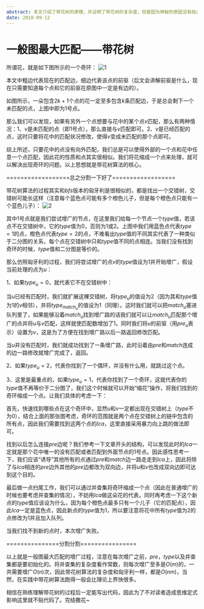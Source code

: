 ```yaml
---
abstract: 本文介绍了带花树的原理，并证明了带花树的复杂度，但是因为神秘的原因没有给出代码。
date: 2018-09-12
---
```


# 一般图最大匹配——带花树

所谓花，就是如下图所示的一个奇环：
![1](https://s1.ax1x.com/2018/09/11/iF5wse.png)

本文中粗边代表现在的匹配边，细边代表该点的前驱（后文会讲解前驱是什么，现在只需要知道每个点和它的前驱在原图中一定是有边的）。

如图所示，一朵包含$2k+1$个点的花一定至多包含$k$条匹配边，于是总会剩下一个未匹配的点，上图中即为$1$号点。

那么我们可以发现，如果有另外一个点想要与花中的某个点$v$匹配，那么有两种情况：1、$v$是未匹配的点（即1号点），那么直接与$v$匹配即可。2、$v$是已经匹配的点，这时只要将花中的匹配状况修改，使得$v$变成未匹配的那个点即可。

综上所述，只要花中的点没有向外匹配，我们总是可以使得外部的一个点和花中任意一个点匹配，因此花的性质和点其实很相似。我们将花缩成一个点来处理，就可以解决出现奇环的问题。以上思想就是带花树算法的核心。

==================总之分割一下好了==================

带花树算法的过程其实和$bfs$版本的匈牙利是很相似的，都是找出一个交错树，交错树可能长这样（注意每个蓝色点可能有多个橙色儿子，但是每个橙色点只能有一个蓝色儿子）：
![2](https://s1.ax1x.com/2018/09/12/ik0ko4.png)

其中1号点就是我们尝试增广的节点，在这里我们给每一个节点一个$type$值，若该点不在交错树中，它的$type$值为$0$，否则为$1$或$2$。上图中我们用蓝色点代表$type=1$的点，橙色点代表$type=2$的点，不难看出$type$值的不同其实代表了一种类似于二分图的关系，每个点在交错树中只和$type$值不同的点相连。当我们没有找到奇环的时候，$type$值和二分图是等价的。

那么仿照匈牙利的过程，我们将尝试增广的点$v$的$type$值设为$1$并开始增广，假设当前处理的点为$u$：

1、如果$type_u=0$，就代表它不在交错树中：

当$u$已经有匹配时，我们就扩展这棵交错树，将$type_u$的值设为$2$（因为其和$type$值为$1$的$v$相邻），并将$type_{match_u}$的值设为$1$（同理）。这时我们就可以把$match_u$塞进队列里了，如果能够沿着$match_u$找到增广路的话我们就可以让$match_u$匹配那个增广的点并将$u$与$v$匹配，这样就使匹配数增加了$1$。同时我们将$u$的前驱（用$pre_u$表示）设置为$v$，这是为了方便在找到增广路以后一路返回修改匹配。

当$u$并没有匹配时，我们就成功找到了一条增广路，此时沿着由$pre$和$match$连成的边一路修改就增广完成了，返回。

2、如果$type_u=2$，代表你找到了一个偶环，并没有什么用，就跳过这个点。

3、这里是最重点的，如果$type_u=1$，代表你找到了一个奇环，这就代表你的$type$值不再等价于二分图了，我们这个时候就可以开始“缩花”操作，将我们找到的奇环缩成一个点。让我们具体的考虑一下：

首先，快速找到哪些点在这个奇环中，显然$u$和$v$一定都出现在交错树上（$type$不为$0$），结合上面的那张图考虑，奇环的范围就是两个点在交错树上的链中包含的所有点，因此我们需要找到这两个点的$lca$，这里直接采用暴力向上跳的做法即可。

找到以后怎么连接$pre$边呢？我们参考一下文章开头的结构，可以发现此时的$lca$一定就是那个花中唯一的没有匹配或者匹配到外面节点的$1$号点。因此感性思考一下，我们应该“诱导”其他所有的点通过$pre$和$match$边一路走走到$lca$上，因此将除了与$lca$相连的$pre$边外其他的$pre$边都改为双向边，并将$u$和$v$也改成双向边即可达到这个目的。

最后做一点扫尾工作，我们可以通过并查集将奇环缩成一个点（因此在普通增广的时候也要考虑并查集的情况），不妨用$lca$做这朵花的代表。同时再考虑一下这个新点的$type$值应该设为什么，因为每个橙色点最多只有一个儿子（它的匹配点），因此$lca$一定是蓝色点，因此新点的$type$值为$1$，所以要注意将花中所有$type$值为$2$的点修改为$1$并且加入队列。

当我们找不到新的点时，本次增广失败。

===============分割分割================

以上就是一般图最大匹配的增广过程，注意在每次增广之前，$pre$，$type$以及并查集都是要初始化的。将并查集的复杂度看作常数，则每次增广至多是$O(m)$的，一共需要增广$O(n)$次，因此带花树算法的复杂度和匈牙利一样，都是$O(nm)$，当然，在实践中带花树算法跑得一般会比理论上界快很多。

相信在熟练理解带花树的过程后一定能写出代码，因此为了不对读者造成思维定式影响这里就不贴代码了。完结撒花~